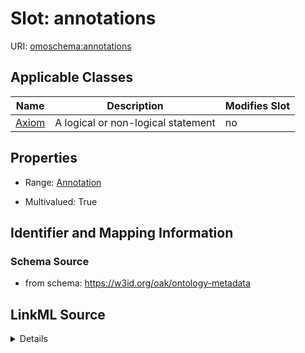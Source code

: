 

# Slot: annotations

URI: [omoschema:annotations](https://w3id.org/oak/ontology-metadata/annotations)



<!-- no inheritance hierarchy -->





## Applicable Classes

| Name | Description | Modifies Slot |
| --- | --- | --- |
| [Axiom](Axiom.md) | A logical or non-logical statement |  no  |







## Properties

* Range: [Annotation](Annotation.md)

* Multivalued: True





## Identifier and Mapping Information







### Schema Source


* from schema: https://w3id.org/oak/ontology-metadata




## LinkML Source

<details>
```yaml
name: annotations
from_schema: https://w3id.org/oak/ontology-metadata
rank: 1000
multivalued: true
alias: annotations
domain_of:
- Axiom
range: Annotation

```
</details>